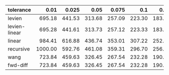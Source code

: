 | tolerance    |   0.01 |   0.025 |   0.05 |   0.075 |   0.1 |   0.15 |   0.2 |   0.25 |   0.5 |   1 |
|--------------| ------:| ------:| ------:| ------:| ------:| ------:| ------:| ------:| ------:| ------:|
|levien        | 695.18 | 441.53 | 313.68 | 257.09 | 223.30 | 183.13 | 159.34 | 143.03 | 102.86 | 74.44 |
|levien-linear | 695.28 | 441.61 | 313.73 | 257.12 | 223.33 | 183.13 | 159.35 | 143.02 | 102.85 | 74.43 |
|linear        | 984.41 | 616.88 | 436.74 | 353.01 | 307.22 | 252.61 | 217.74 | 193.37 | 138.12 | 97.10 |
|recursive     | 1000.00 | 592.76 | 461.08 | 359.31 | 296.70 | 256.80 | 231.10 | 204.41 | 136.45 | 103.62 |
|wang          | 723.84 | 459.63 | 326.45 | 267.54 | 232.28 | 190.45 | 165.67 | 148.62 | 106.77 | 77.22 |
|fwd-diff      | 723.84 | 459.63 | 326.45 | 267.54 | 232.28 | 190.45 | 165.67 | 148.62 | 106.77 | 77.22 |
